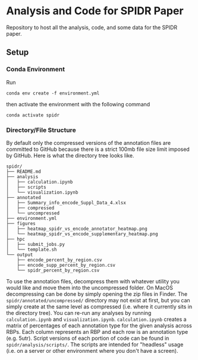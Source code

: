 # Analysis and Code for SPIDR Paper

Repository to host all the analysis, code, and some data for the SPIDR paper.

## Setup
### Conda Environment 
Run 

```
conda env create -f environment.yml
```

then activate the environment with the following command

```
conda activate spidr
```

### Directory/File Structure
By default only the compressed versions of the annotation files are committed to GitHub because there is a strict 100mb file size limit imposed by GitHub. Here is what the directory tree looks like.

```
spidr/
├── README.md
├── analysis
│   ├── calculation.ipynb
│   ├── scripts
│   └── visualization.ipynb
├── annotated
│   ├── Summary_info_encode_Suppl_Data_4.xlsx
│   ├── compressed
│   └── uncompressed
├── environment.yml
├── figures
│   ├── heatmap_spidr_vs_encode_annotator_heatmap.png
│   └── heatmap_spidr_vs_encode_supplementary_heatmap.png
├── hpc
│   ├── submit_jobs.py
│   └── template.sh
└── output
    ├── encode_percent_by_region.csv
    ├── encode_supp_percent_by_region.csv
    └── spidr_percent_by_region.csv
```

To use the annotation files, decompress them with whatever utility you would like and move them into the uncompressed folder. On MacOS decompressing can be done by simply opening the zip files in Finder. The `spidr/annotated/uncompressed/` directory may not exist at first, but you can simply create at the same level as compressed (i.e. where it currently sits in the directory tree). You can re-run any analyses by running `calculation.ipynb` and `visualization.ipynb`. `calculation.ipynb` creates a matrix of percentages of each annotation type for the given analysis across RBPs. Each column represents an RBP and each row is an annotation type (e.g. 5utr). Script versions of each portion of code can be found in `spidr/analysis/scripts/`. The scripts are intended for "headless" usage (i.e. on a server or other environment where you don't have a screen).
